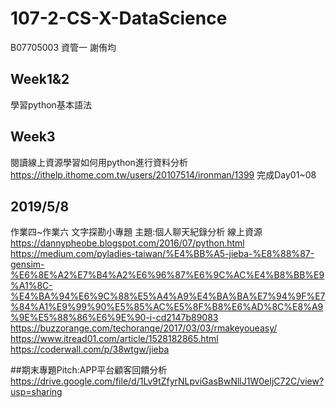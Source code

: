 # 107-2-CS-X-DataScience
B07705003 資管一 謝侑均

## Week1&2
學習python基本語法

## Week3
閱讀線上資源學習如何用python進行資料分析 \
https://ithelp.ithome.com.tw/users/20107514/ironman/1399
完成Day01~08

## 2019/5/8
作業四~作業六 文字探勘小專題
主題:個人聊天紀錄分析
線上資源  
https://dannypheobe.blogspot.com/2016/07/python.html  
https://medium.com/pyladies-taiwan/%E4%BB%A5-jieba-%E8%88%87-gensim-%E6%8E%A2%E7%B4%A2%E6%96%87%E6%9C%AC%E4%B8%BB%E9%A1%8C-%E4%BA%94%E6%9C%88%E5%A4%A9%E4%BA%BA%E7%94%9F%E7%84%A1%E9%99%90%E5%85%AC%E5%8F%B8%E6%AD%8C%E8%A9%9E%E5%88%86%E6%9E%90-i-cd2147b89083  
https://buzzorange.com/techorange/2017/03/03/rmakeyoueasy/  
https://www.itread01.com/article/1528182865.html  
https://coderwall.com/p/38wtgw/jieba  

##期末專題Pitch:APP平台顧客回饋分析  
https://drive.google.com/file/d/1Lv9tZfyrNLpviGasBwNllJ1W0eIjC72C/view?usp=sharing
